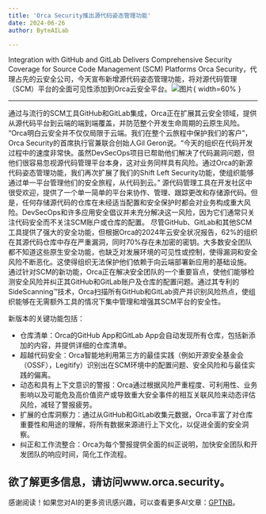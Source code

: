 ```yaml
---
title: 'Orca Security推出源代码姿态管理功能'
date: 2024-06-26
author: ByteAILab

---
```


Integration with GitHub and GitLab Delivers Comprehensive Security Coverage for Source Code Management (SCM) Platforms
Orca Security，代理占先的云安全公司，今天宣布新增源代码姿态管理功能，将对源代码管理（SCM）平台的全面可见性添加到Orca云安全平台。![图片](https://ai-techpark.com/wp-content/uploads/2024/06/Orca-960x540.jpg){ width=60% }

---
通过与流行的SCM工具GitHub和GitLab集成，Orca正在扩展其云安全领域，提供从源代码平台到云端的端到端覆盖，并防范整个开发生命周期的云原生风险。
“Orca明白云安全并不仅仅局限于云端。我们在整个云旅程中保护我们的客户”，Orca Security的首席执行官兼联合创始人Gil Geron说。“今天的组织在代码开发过程中的速度非常快。虽然DevSecOps项目已帮助他们解决了代码漏洞问题，但他们很容易忽视源代码管理平台本身，这对业务同样具有风险。通过Orca的新源代码姿态管理功能，我们再次扩展了我们的Shift Left Security功能，使组织能够通过单一平台管理他们的安全旅程，从代码到云。”
源代码管理工具在开发社区中很受欢迎，提供了一个单一简单的平台来协作、管理、跟踪更改和存储源代码。但是，任何存储源代码的仓库在未经适当配置和安全保护时都会对业务构成重大风险。DevSecOps和许多应用安全倡议并未充分解决这一风险，因为它们通常只关注代码安全而不关注SCM账户或仓库的配置。
尽管GitHub、GitLab和其他SCM工具提供了强大的安全功能，但根据Orca的2024年云安全状况报告，62%的组织在其源代码仓库中存在严重漏洞，同时70%存在未加密的密钥。大多数安全团队都不知道这些原生安全功能，也缺乏对发展环境的可见性或控制，使得漏洞和安全风险不断恶化。这使得组织无法保护他们依赖于向云端部署新应用的基础设施。
通过针对SCM的新功能，Orca正在解决安全团队的一个重要盲点，使他们能够检测安全风险并纠正其GitHub和GitLab账户及仓库的配置问题。通过其专利的SideScanning™技术，Orca扫描所有GitHub和GitLab资产并识别风险热点，使组织能够在无需额外工具的情况下集中管理和增强其SCM平台的安全性。

新版本的关键功能包括：
- 仓库清单：Orca的GitHub App和GitLab App会自动发现所有仓库，包括新添加的内容，并提供详细的仓库清单。
- 超越代码安全：Orca智能地利用第三方的最佳实践（例如开源安全基金会（OSSF），Legitify）识别出在SCM环境中的配置问题、安全风险和与最佳实践的偏离。
- 动态和具有上下文意识的警报：Orca通过根据风险严重程度、可利用性、业务影响以及可能危及高价值资产或导致重大安全事件的相互关联风险来动态评估风险，减轻了警报疲劳。
- 扩展的仓库洞察力：通过从GitHub和GitLab收集元数据，Orca丰富了对仓库重要性和用途的理解，将所有数据来源进行上下文化，以促进全面的安全洞察。
- 纠正和工作流整合：Orca为每个警报提供全面的纠正说明，加快安全团队和开发团队的响应时间，简化工作流程。

欲了解更多信息，请访问www.orca.security。
---
感谢阅读！如果您对AI的更多资讯感兴趣，可以查看更多AI文章：[GPTNB](https://gptnb.com)。